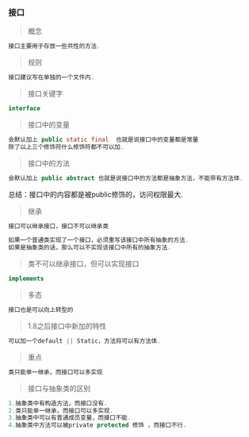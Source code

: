### 接口

> 概念

```java
接口主要用于存放一些共性的方法.
```

> 规则

```java
接口建议写在单独的一个文件内.
```

> 接口关键字

```java
interface
```

> 接口中的变量

```java
会默认加上 public static final  也就是说接口中的变量都是常量
除了以上三个修饰符什么修饰符都不可以加.
```

> 接口中的方法

```java
会默认加上 public abstract 也就是说接口中的方法都是抽象方法，不能带有方法体.
```

总结：接口中的内容都是被public修饰的，访问权限最大.

> 继承

```java
接口可以继承接口，接口不可以继承类

如果一个普通类实现了一个接口，必须重写该接口中所有抽象的方法.
如果是抽象类的话，那么可以不实现该接口中所有的抽象方法.
```

> 类不可以继承接口，但可以实现接口

```java
implements
```

> 多态

```java
接口也是可以向上转型的
```

> 1.8之后接口中新加的特性

```java
可以加一个default || Static，方法将可以有方法体.
```

> 重点

```java
类只能单一继承，而接口可以多实现
```

> 接口与抽象类的区别

```java
1.抽象类中有构造方法，而接口没有.
2.类只能单一继承，而接口可以多实现.
3.抽象类中可以有普通成员变量，而接口不能.
4.抽象类中方法可以被private protected 修饰 ，而接口不行.
```

